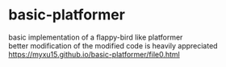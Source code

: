 # basic-platformer
basic implementation of a flappy-bird like platformer
<br/>better modification of the modified code is heavily appreciated
<br/> https://myxu15.github.io/basic-platformer/file0.html
